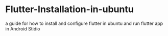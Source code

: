 # Flutter-Installation-in-ubuntu
a guide for how to install and configure flutter in ubuntu and run flutter app in Android Stidio
